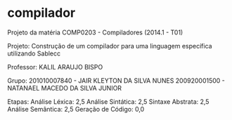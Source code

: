 compilador
==========

Projeto da matéria COMP0203 - Compiladores (2014.1 - T01)

Projeto: Construção de um compilador para uma linguagem específica utilizando Sablecc

Professor: KALIL ARAUJO BISPO

Grupo:
201010007840 - JAIR KLEYTON DA SILVA NUNES
200920001500 - NATANAEL MACEDO DA SILVA JUNIOR

Etapas:
Análise Léxica: 2,5
Análise Sintática: 2,5
Sintaxe Abstrata: 2,5
Análise Semântica: 2,5
Geração de Código: 0,0
